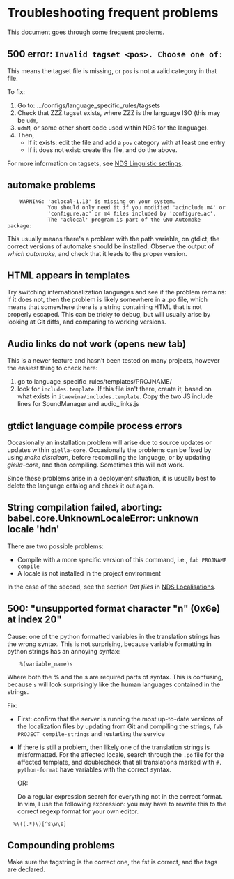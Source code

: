 ﻿# Troubleshooting frequent problems

This document goes through some frequent problems.

##  500 error: `Invalid tagset <pos>. Choose one of: `

This means the tagset file is missing, or `pos` is not a valid category in that file.

To fix:

1. Go to: .../configs/language_specific_rules/tagsets
1. Check that ZZZ.tagset exists, where ZZZ is the language ISO (this may be `udm`,
1.  `udmM`, or some other short code used within NDS for the language).
1. Then, 
	- If it exists: edit the file and add a `pos` category with at least one entry
	- If it does not exist: create the file, and do the above.


For more information on tagsets, see [NDS Linguistic settings](NDSLinguisticSettings.html).


##  automake problems


```
    WARNING: 'aclocal-1.13' is missing on your system.
             You should only need it if you modified 'acinclude.m4' or
             'configure.ac' or m4 files included by 'configure.ac'.
             The 'aclocal' program is part of the GNU Automake package:
```


This usually means there's a problem with the path variable, on gtdict, the correct versions of automake should be installed. Observe the
output of *which automake*, and check that it leads to the proper version.

 


##  HTML appears in templates


Try switching internationalization languages and see if the problem remains: if
it does not, then the problem is likely somewhere in a .po file, which means
that somewhere there is a string containing HTML that is not properly escaped.
This can be tricky to debug, but will usually arise by looking at Git diffs,
and comparing to working versions.


##  Audio links do not work (opens new tab)


This is a newer feature and hasn't been tested on many projects, however the
easiest thing to check here:


1. go to language_specific_rules/templates/PROJNAME/
1. look for `includes.template`. If this file isn't there, create it, based on what exists in `itwewina/includes.template`. Copy the two JS include lines for SoundManager and audio_links.js




##  gtdict language compile process errors

Occasionally an installation problem will arise due to source updates or
updates within `giella-core`. Occasionally the problems can be fixed by using
*make distclean*, before recompiling the language, or by updating *giella-core*,
and then compiling.  Sometimes this will not work.


Since these problems arise in a deployment situation, it is usually best to
delete the language catalog and check it out again. 


##  String compilation failed, aborting:  babel.core.UnknownLocaleError: unknown locale 'hdn' 

There are two possible problems: 

 * Compile with a more specific version of this command, i.e., `fab PROJNAME compile`
 * A locale is not installed in the project environment


In the case of the second, see the section *Dat files* in [NDS Localisations](NDSLocalisations.html).


##  500: "unsupported format character "n" (0x6e) at index 20"

Cause: one of the python formatted variables in the translation strings has the
wrong syntax. This is not surprising, because variable formatting in python
strings has an annoying syntax:


```
    %(variable_name)s
```

Where both the % and the s are required parts of syntax. This is confusing,
because `s` will look surprisingly like the human languages contained in the
strings.

Fix:

* First: confirm that the server is running the most up-to-date versions of the
  localization files by updating from Git and compiling the strings,
  `fab PROJECT compile-strings` and restarting the service

* If there is still a problem, then likely one of the translation strings is
  misformatted. For the affected locale, search through the `.po` file for 
  the affected template, and doublecheck that all translations marked with 
  `#, python-format` have variables with the correct syntax. 

    OR:

  Do a regular expression search for everything not in the correct format. In
  vim, I use the following expression: you may have to rewrite this to the
  correct regexp format for your own editor.


```
  %\((.*)\)[^s\w\s]
```


## Compounding problems

Make sure the tagstring is the correct one, the fst is correct, and the tags are declared.

